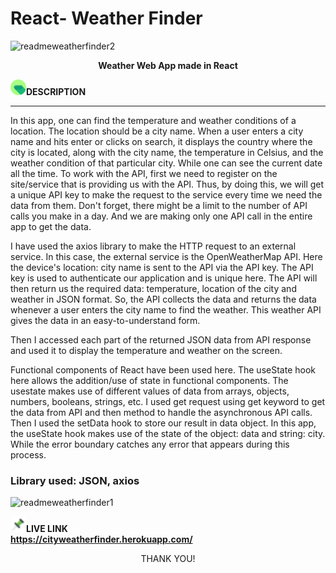 # React- Weather Finder 

![readmeweatherfinder2](https://user-images.githubusercontent.com/73714951/174257792-3b5d605e-0c7d-4573-bea2-de0db638dc1c.png)<p align='center'>**Weather Web App made in React**</p>

<img src='images/pin.png' alt='not found' width='25px' height='25px'/>**DESCRIPTION**
____________
In this app, one can find the temperature and weather conditions of a location. The location should be a city name. When a user enters a city name and hits enter or clicks on search, it displays the country where the city is located, along with the city name, the temperature in Celsius, and the weather condition of that particular city. While one can see the current date all the time.
To work with the API, first we need to register on the site/service that is providing us with the API. Thus, by doing this, we will get a unique API key to make the request to the service every time we need the data from them. Don't forget, there might be a limit to the number of API calls you make in a day. And we are making only one API call in the entire app to get the data.

I have used the axios library to make the HTTP request to an external service. In this case, the external service is the OpenWeatherMap API. Here the device's location: city name is sent to the API via the API key. The API key is used to authenticate our application and is unique here. The API will then return us the required data: temperature, location of the city and weather in JSON format. So, the API collects the data and returns the data whenever a user enters the city name to find the weather. This weather API gives the data in an easy-to-understand form.


Then I accessed each part of the returned JSON data from API response and used it to display the temperature and weather on the screen.

Functional components of React have been used here. The useState hook here allows the addition/use of state in functional components. The usestate makes use of different values of data from arrays, objects, numbers, booleans, strings, etc. I used get request using get keyword to get the data from API and then method to handle the asynchronous API calls. Then I used the setData hook to store our result in data object. In this app, the useState hook makes use of the state of the object: data and string: city. While the error boundary catches any error that appears during this process.


### Library used: JSON, axios



![readmeweatherfinder1](https://user-images.githubusercontent.com/73714951/174257518-ff28204a-27f5-4c5e-9d12-0399314eb0bc.png)  





<img src='images/pinv.png' alt='not found' width='25px' height='25px'/>**LIVE LINK**  
**https://cityweatherfinder.herokuapp.com/**

<p align="center">THANK YOU!</p>
